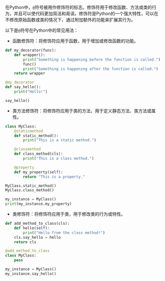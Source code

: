 在Python中，`@`符号被用作修饰符的标志。修饰符用于修改函数、方法或类的行为，并且可以使代码更加简洁和易读。修饰符是Python的一个强大特性，可以在不修改原始函数或类的情况下，通过附加额外的功能来扩展其行为。

以下是`@`符号在Python中的常见用法：

- 函数修饰符：将修饰符应用于函数，用于增加或修改函数的功能。

```python
def my_decorator(func):
    def wrapper():
        print("Something is happening before the function is called.")
        func()
        print("Something is happening after the function is called.")
    return wrapper

@my_decorator
def say_hello():
    print("Hello!")

say_hello()
```



- 类方法修饰符：将修饰符应用于类的方法，用于定义静态方法、类方法或属性。

```python
class MyClass:
    @staticmethod
    def static_method():
        print("This is a static method.")

    @classmethod
    def class_method(cls):
        print("This is a class method.")

    @property
    def my_property(self):
        return "This is a property."

MyClass.static_method()
MyClass.class_method()

my_instance = MyClass()
print(my_instance.my_property)
```



- 类修饰符：将修饰符应用于类，用于修改类的行为或特性。

```python
def add_method_to_class(cls):
    def hello(self):
        print("Hello from the class method!")
    cls.say_hello = hello
    return cls

@add_method_to_class
class MyClass:
    pass

my_instance = MyClass()
my_instance.say_hello()
```